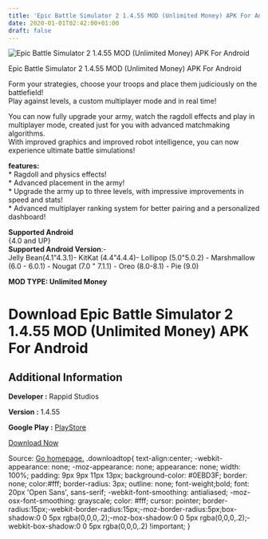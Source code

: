 ```yaml
---
title: 'Epic Battle Simulator 2 1.4.55 MOD (Unlimited Money) APK For Android'
date: 2020-01-01T02:42:00+01:00
draft: false
---
```


![Epic Battle Simulator 2 1.4.55 MOD (Unlimited Money) APK For Android](https://i1.wp.com/apkhome.net/wp-content/uploads/2019/11/Epic-Battle-Simulator-2-1.png "Epic Battle Simulator 2 1.4.55 MOD (Unlimited Money) APK For Android")

  

Epic Battle Simulator 2 1.4.55 MOD (Unlimited Money) APK For Android

Form your strategies, choose your troops and place them judiciously on the battlefield!  
Play against levels, a custom multiplayer mode and in real time!

You can now fully upgrade your army, watch the ragdoll effects and play in multiplayer mode, created just for you with advanced matchmaking algorithms.  
With improved graphics and improved robot intelligence, you can now experience ultimate battle simulations!

**features:**  
\* Ragdoll and physics effects!  
\* Advanced placement in the army!  
\* Upgrade the army up to three levels, with impressive improvements in speed and stats!  
\* Advanced multiplayer ranking system for better pairing and a personalized dashboard!

**Supported Android**  
{4.0 and UP}  
**Supported Android Version**:-  
Jelly Bean(4.1"4.3.1)- KitKat (4.4"4.4.4)- Lollipop (5.0"5.0.2) - Marshmallow (6.0 - 6.0.1) - Nougat (7.0 " 7.1.1) - Oreo (8.0-8.1) - Pie (9.0)

**MOD TYPE: Unlimited Money**

Download Epic Battle Simulator 2 1.4.55 MOD (Unlimited Money) APK For Android
=============================================================================

Additional Information
----------------------

**Developer :** Rappid Studios

**Version :** 1.4.55

**Google Play :** [PlayStore](https://play.google.com/store/apps/details?id=com.rappidstudios.simulatorbattlephysics)

  

[Download Now](https://store4app.co/post/epic-battle-simulator-2-1-4-55-mod-unlimited-money-apk-for-android_1573750953)

  
Source: [Go homepage.](https://store4app.co/post/epic-battle-simulator-2-1-4-55-mod-unlimited-money-apk-for-android_1573750953) .downloadtop{ text-align:center; -webkit-appearance: none; -moz-appearance: none; appearance: none; width: 100%; padding: 9px 9px 11px 13px; background-color: #0EBD3F; border: none; color:#fff; border-radius: 3px; outline: none; font-weight;bold; font: 20px 'Open Sans', sans-serif; -webkit-font-smoothing: antialiased; -moz-osx-font-smoothing: grayscale; color: #fff; cursor: pointer; border-radius:15px;-webkit-border-radius:15px;-moz-border-radius:5px;box-shadow:0 0 5px rgba(0,0,0,.2);-moz-box-shadow:0 0 5px rgba(0,0,0,.2);-webkit-box-shadow:0 0 5px rgba(0,0,0,.2) !important; }
